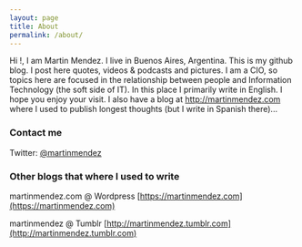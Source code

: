 ```yaml
---
layout: page
title: About
permalink: /about/
---
```


Hi !, I am Martin Mendez. I live in Buenos Aires, Argentina. This is my github blog. I post here quotes, videos & podcasts and pictures. I am a CIO, so topics here are focused in the relationship between people and Information Technology (the soft side of IT).
In this place I primarily write in English.
I hope you enjoy your visit. I also have a blog at http://martinmendez.com where I used to publish longest thoughts (but I write in Spanish there)...

### Contact me

Twitter: [@martinmendez](https://twitter.com/martinmendez)

### Other blogs that where I used to write

martinmendez.com @ Wordpress [https://martinmendez.com](https://martinmendez.com)

martinmendez @ Tumblr [http://martinmendez.tumblr.com](http://martinmendez.tumblr.com)
